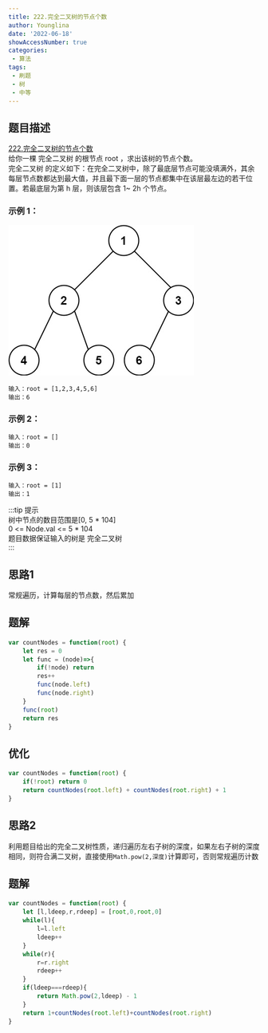 ```yaml
---
title: 222.完全二叉树的节点个数
author: Younglina
date: '2022-06-18'
showAccessNumber: true
categories:
 - 算法
tags:
 - 刷题
 - 树
 - 中等
--- 
```

## 题目描述
[222.完全二叉树的节点个数](https://leetcode.cn/problems/count-complete-tree-nodes/)  
给你一棵 完全二叉树 的根节点 root ，求出该树的节点个数。  
完全二叉树 的定义如下：在完全二叉树中，除了最底层节点可能没填满外，其余每层节点数都达到最大值，并且最下面一层的节点都集中在该层最左边的若干位置。若最底层为第 h 层，则该层包含 1~ 2h 个节点。   

### 示例 1：
![](https://raw.githubusercontent.com/Younglina/images/master/222.jpg)
```
输入：root = [1,2,3,4,5,6]  
输出：6  
```

### 示例 2：
```
输入：root = []  
输出：0  
```

### 示例 3：
```
输入：root = [1]  
输出：1  
```

:::tip 提示  
树中节点的数目范围是[0, 5 * 104]  
0 <= Node.val <= 5 * 104  
题目数据保证输入的树是 完全二叉树  
:::

## 思路1
常规遍历，计算每层的节点数，然后累加

## 题解
```javascript
var countNodes = function(root) {
    let res = 0
    let func = (node)=>{
        if(!node) return
        res++
        func(node.left)
        func(node.right)
    }
    func(root)
    return res
}
```

## 优化
```javascript
var countNodes = function(root) {
    if(!root) return 0
    return countNodes(root.left) + countNodes(root.right) + 1
}
```

## 思路2
利用题目给出的完全二叉树性质，递归遍历左右子树的深度，如果左右子树的深度相同，则符合满二叉树，直接使用`Math.pow(2,深度)`计算即可，否则常规遍历计数

## 题解
```javascript
var countNodes = function(root) {
    let [l,ldeep,r,rdeep] = [root,0,root,0]
    while(l){
        l=l.left
        ldeep++
    }
    while(r){
        r=r.right
        rdeep++
    }
    if(ldeep===rdeep){
        return Math.pow(2,ldeep) - 1
    }
    return 1+countNodes(root.left)+countNodes(root.right)
}
```

